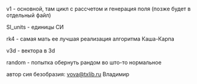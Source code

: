 v1 - основной, там цикл с рассчетом и генерация поля (позже будет в отдельный файл)

SI_units - единицы СИ

rk4 - самая мать ее лучшая реализация алгоритма Каша-Карпа

v3d - вектора в 3d

random - попытка обернуть рандом во што-то нормальное

автор сия безобразия: vova@txlib.ru Владимир
